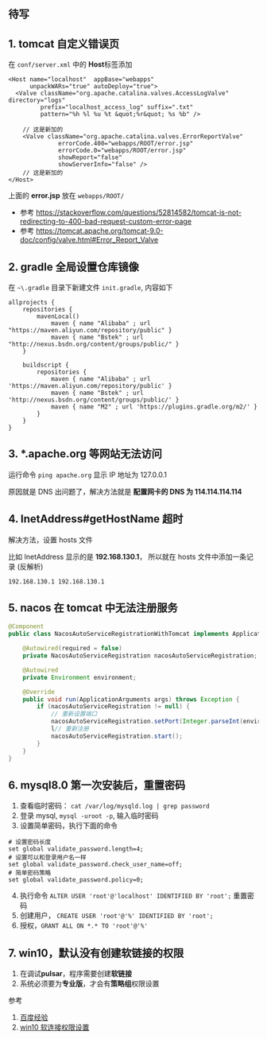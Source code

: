 ## 待写

## 1. tomcat 自定义错误页

在 `conf/server.xml` 中的 **Host**标签添加

```
<Host name="localhost"  appBase="webapps"
      unpackWARs="true" autoDeploy="true">
  <Valve className="org.apache.catalina.valves.AccessLogValve" directory="logs"
         prefix="localhost_access_log" suffix=".txt"
         pattern="%h %l %u %t &quot;%r&quot; %s %b" />

    // 这是新加的
    <Valve className="org.apache.catalina.valves.ErrorReportValve"
              errorCode.400="webapps/ROOT/error.jsp"
              errorCode.0="webapps/ROOT/error.jsp"
              showReport="false"
              showServerInfo="false" />
    // 这是新加的
</Host>
```

上面的 **error.jsp** 放在 `webapps/ROOT/`

- 参考 https://stackoverflow.com/questions/52814582/tomcat-is-not-redirecting-to-400-bad-request-custom-error-page
- 参考 https://tomcat.apache.org/tomcat-9.0-doc/config/valve.html#Error_Report_Valve

## 2. gradle 全局设置仓库镜像

在 `~\.gradle` 目录下新建文件 `init.gradle`, 内容如下

```
allprojects {
    repositories {
        mavenLocal()
			maven { name "Alibaba" ; url "https://maven.aliyun.com/repository/public" }
			maven { name "Bstek" ; url "http://nexus.bsdn.org/content/groups/public/" }
    }

	buildscript {
		repositories {
			maven { name "Alibaba" ; url 'https://maven.aliyun.com/repository/public' }
			maven { name "Bstek" ; url 'http://nexus.bsdn.org/content/groups/public/' }
			maven { name "M2" ; url 'https://plugins.gradle.org/m2/' }
		}
	}
}
```

## 3. \*.apache.org 等网站无法访问

运行命令 `ping apache.org` 显示 IP 地址为 127.0.0.1

原因就是 DNS 出问题了，解决方法就是 **配置网卡的 DNS 为 114.114.114.114**

## 4. InetAddress#getHostName 超时

解决方法，设置 hosts 文件

比如 InetAddress 显示的是 **192.168.130.1**， 所以就在 hosts 文件中添加一条记录 (反解析)

```
192.168.130.1 192.168.130.1
```

## 5. nacos 在 tomcat 中无法注册服务

```java
@Component
public class NacosAutoServiceRegistrationWithTomcat implements ApplicationRunner {

	@Autowired(required = false)
	private NacosAutoServiceRegistration nacosAutoServiceRegistration;

	@Autowired
	private Environment environment;

	@Override
	public void run(ApplicationArguments args) throws Exception {
		if (nacosAutoServiceRegistration != null) {
		    // 重新设置端口
			nacosAutoServiceRegistration.setPort(Integer.parseInt(environment.getProperty("server.port")));
		    l// 重新注册
			nacosAutoServiceRegistration.start();
		}
	}
}
```

## 6. mysql8.0 第一次安装后，重置密码

1. 查看临时密码： `cat /var/log/mysqld.log | grep password`
2. 登录 mysql, `mysql -uroot -p`, 输入临时密码
3. 设置简单密码，执行下面的命令
```shell
# 设置密码长度
set global validate_password.length=4;
# 设置可以和登录用户名一样
set global validate_password.check_user_name=off;
# 简单密码策略
set global validate_password.policy=0;
```

4. 执行命令 `ALTER USER 'root'@'localhost' IDENTIFIED BY 'root';` 重置密码
5. 创建用户， `CREATE USER 'root'@'%' IDENTIFIED BY 'root';`
6. 授权，`GRANT ALL ON *.* TO 'root'@'%'`

## 7. win10，默认没有创建软链接的权限

1. 在调试**pulsar**，程序需要创建**软链接**
2. 系统必须要为**专业版**，才会有**策略组**权限设置

参考

1. [百度经验](https://jingyan.baidu.com/article/e52e361588a3b501c60c5184.html)
2. [win10 软连接权限设置](https://docs.microsoft.com/en-us/previous-versions/windows/it-pro/windows-vista/cc766301(v=ws.10))